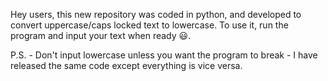 Hey users, this new repository was coded in python, and developed to convert uppercase/caps locked text to lowercase. To use it, run the program and input your text when ready 😃.

P.S. - Don't input lowercase unless you want the program to break - I have released the same code except everything is vice versa.
